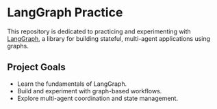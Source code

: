 # LangGraph Practice

This repository is dedicated to practicing and experimenting with [LangGraph](https://github.com/langchain-ai/langgraph), a library for building stateful, multi-agent applications using graphs.

## Project Goals

- Learn the fundamentals of LangGraph.
- Build and experiment with graph-based workflows.
- Explore multi-agent coordination and state management.
